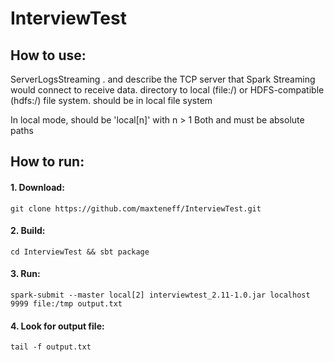 # InterviewTest

## How to use:

ServerLogsStreaming <hostname> <port> <checkpoint-directory> <output-file>. 
     <hostname> and <port> describe the TCP server that Spark Streaming would connect to receive data. 
     <checkpoint-directory> directory to local (file:/) or HDFS-compatible (hdfs:/) file system.
     <output-file> should be in local file system

In local mode, <master> should be 'local[n]' with n > 1
Both <checkpoint-directory> and <output-file> must be absolute paths

## How to run:

#### 1. Download: 
```
git clone https://github.com/maxteneff/InterviewTest.git
```
#### 2. Build: 
```
cd InterviewTest && sbt package
```
#### 3. Run: 
```
spark-submit --master local[2] interviewtest_2.11-1.0.jar localhost 9999 file:/tmp output.txt
```
#### 4. Look for output file: 
```
tail -f output.txt
```
